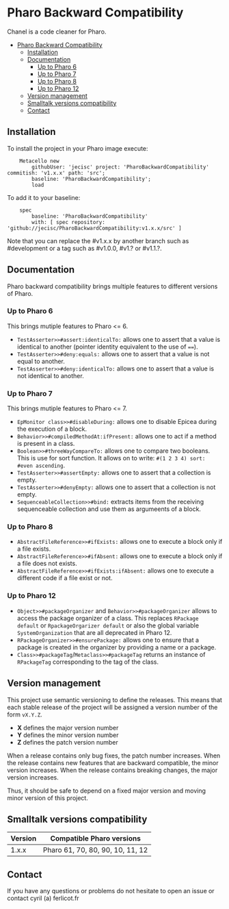# Pharo Backward Compatibility

Chanel is a code cleaner for Pharo. 

- [Pharo Backward Compatibility](#pharo-backward-compatibility)
	- [Installation](#installation)
	- [Documentation](#documentation)
		- [Up to Pharo 6](#up-to-pharo-6)
		- [Up to Pharo 7](#up-to-pharo-7)
		- [Up to Pharo 8](#up-to-pharo-8)
		- [Up to Pharo 12](#up-to-pharo-12)
	- [Version management](#version-management)
	- [Smalltalk versions compatibility](#smalltalk-versions-compatibility)
	- [Contact](#contact)

## Installation

To install the project in your Pharo image execute:

```Smalltalk
    Metacello new
    	githubUser: 'jecisc' project: 'PharoBackwardCompatibility' commitish: 'v1.x.x' path: 'src';
    	baseline: 'PharoBackwardCompatibility';
    	load
```

To add it to your baseline:

```Smalltalk
    spec
    	baseline: 'PharoBackwardCompatibility'
    	with: [ spec repository: 'github://jecisc/PharoBackwardCompatibility:v1.x.x/src' ]
```

Note that you can replace the #v1.x.x by another branch such as #development or a tag such as #v1.0.0, #v1.? or #v1.1.?.

## Documentation

Pharo backward compatibility brings multiple features to different versions of Pharo.

### Up to Pharo 6

This brings mutiple features to Pharo <= 6.

- `TestAsserter>>#assert:identicalTo:`  allows one to assert that a value is identical to another (pointer identity equivalent to the use of `==`).
- `TestAsserter>>#deny:equals:` allows one to assert that a value is not equal to another.
- `TestAsserter>>#deny:identicalTo:`  allows one to assert that a value is not identical to another.

### Up to Pharo 7

This brings mutiple features to Pharo <= 7.

- `EpMonitor class>>#disableDuring:` allows one to disable Epicea during the execution of a block.
- `Behavior>>#compiledMethodAt:ifPresent:` allows one to act if a method is present in a class.
- `Boolean>>#threeWayCompareTo:` allows one to compare two booleans. This is use for sort function. It allows on to write: `#(1 2 3 4) sort: #even ascending`.
- `TestAsserter>>#assertEmpty:` allows one to assert that a collection is empty.
- `TestAsserter>>#denyEmpty:` allows one to assert that a collection is not empty.
- `SequenceableCollection>>#bind:` extracts items from the receiving sequenceable collection and use them as argumeents of a block.

### Up to Pharo 8

- `AbstractFileReference>>#ifExists:` allows one to execute a block only if a file exists.
- `AbstractFileReference>>#ifAbsent:` allows one to execute a block only if a file does not exists.
- `AbstractFileReference>>#ifExists:ifAbsent:` allows one to execute a different code if a file exist or not.

### Up to Pharo 12

- `Object>>#packageOrganizer` and `Behavior>>#packageOrganizer` allows to access the package organizer of a class. This replaces `RPackage default` or `RpackageOrgarizer default` or also the global variable `SystemOrganization` that are all deprecated in Pharo 12.
- `RPackageOrganizer>>#ensurePackage:` allows one to ensure that a package is created in the organizer by providing a name or a package.
- `Class>>#packageTag`/`Metaclass>>#packageTag` returns an instance of `RPackageTag` corresponding to the tag of the class.

## Version management 

This project use semantic versioning to define the releases. This means that each stable release of the project will be assigned a version number of the form `vX.Y.Z`. 

- **X** defines the major version number
- **Y** defines the minor version number 
- **Z** defines the patch version number

When a release contains only bug fixes, the patch number increases. When the release contains new features that are backward compatible, the minor version increases. When the release contains breaking changes, the major version increases. 

Thus, it should be safe to depend on a fixed major version and moving minor version of this project.

## Smalltalk versions compatibility

| Version 	| Compatible Pharo versions 		|
|-------------	|---------------------------	|
| 1.x.x       	| Pharo 61, 70, 80, 90, 10, 11, 12				|

## Contact

If you have any questions or problems do not hesitate to open an issue or contact cyril (a) ferlicot.fr
